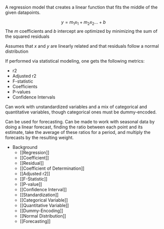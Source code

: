 A regression model that creates a linear function that fits the middle of the given datapoints.

$$y = m_{1}x_{1} + m_{2}x_{2} ... + b$$
The *m* coefficients and *b* intercept are optimized by minimizing the sum of the squared residuals

Assumes that *x* and *y* are linearly related and that residuals follow a normal distribution

If performed via statistical modeling, one gets the following metrics:
- r2
- Adjusted r2
- F-statistic
- Coefficients
- P-values
- Confidence Intervals

Can work with unstandardized variables and a mix of categorical and quantitative variables, though categorical ones must be dummy-encoded.

Can be used for forecasting. Can be made to work with seasonal data by doing a linear forecast, finding the ratio between each point and its estimate, take the average of these ratios for a period, and multiply the forecasts by the resulting weight.

- Background
	- [[Regression]]
	- [[Coefficient]]
	- [[Residual]]
	- [[Coefficient of Determination]]
	- [[Adjusted r2]]
	- [[F-Statistic]]
	- [[P-value]]
	- [[Confidence Interval]]
	- [[Standardization]]
	- [[Categorical Variable]]
	- [[Quantitative Variable]]
	- [[Dummy-Encoding]]
	- [[Normal Distribution]]
	- [[Forecasting]]
